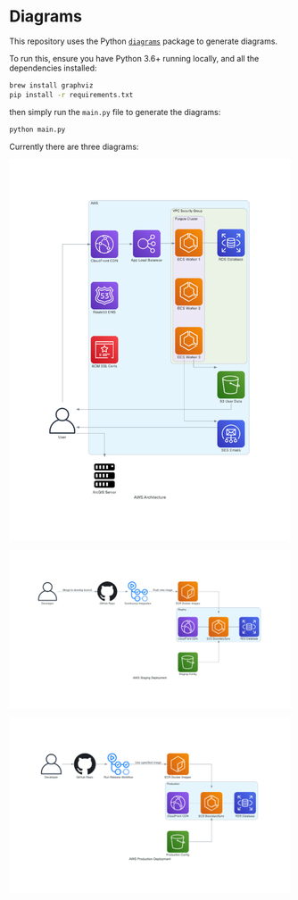 # Diagrams

This repository uses the Python [`diagrams`](https://diagrams.mingrammer.com/) package to generate diagrams.

To run this, ensure you have Python 3.6+ running locally, and all the dependencies installed:

```bash
brew install graphviz
pip install -r requirements.txt
```

then simply run the `main.py` file to generate the diagrams:

```bash
python main.py
```

Currently there are three diagrams:

![AWS Architecture](./aws_architecture.png)

![AWS Staging Deployment](./aws_staging_deployment.png)

![AWS Production Deployment](./aws_production_deployment.png)
